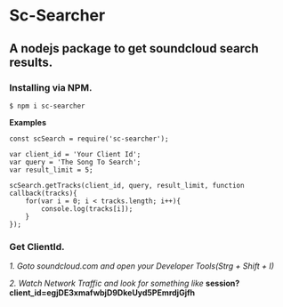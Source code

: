 # Sc-Searcher
## A nodejs package to get soundcloud search results.

### Installing via NPM.

```$ npm i sc-searcher```

**Examples**

    const scSearch = require('sc-searcher');

    var client_id = 'Your Client Id';
    var query = 'The Song To Search';
    var result_limit = 5;

    scSearch.getTracks(client_id, query, result_limit, function callback(tracks){
        for(var i = 0; i < tracks.length; i++){
            console.log(tracks[i]);
        }
    });


### Get ClientId.

*1. Goto soundcloud.com and open your Developer Tools(Strg + Shift + I)*

*2. Watch Network Traffic and look for something like* **session?client_id=__egjDE3xmafwbjD9DkeUyd5PEmrdjGjfh__**
